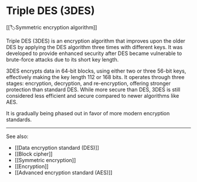 
# Triple DES (3DES)

[[🏷️Symmetric encryption algorithm]]

Triple DES (3DES) is an encryption algorithm that improves upon the older DES by applying the DES algorithm three times with different keys. It was developed to provide enhanced security after DES became vulnerable to brute-force attacks due to its short key length.

3DES encrypts data in 64-bit blocks, using either two or three 56-bit keys, effectively making the key length 112 or 168 bits. It operates through three stages: encryption, decryption, and re-encryption, offering stronger protection than standard DES. While more secure than DES, 3DES is still considered less efficient and secure compared to newer algorithms like AES.

It is gradually being phased out in favor of more modern encryption standards.

---

See also:

- [[Data encryption standard (DES)]]
- [[Block cipher]]
- [[Symmetric encryption]]
- [[Encryption]]
- [[Advanced encryption standard (AES)]]